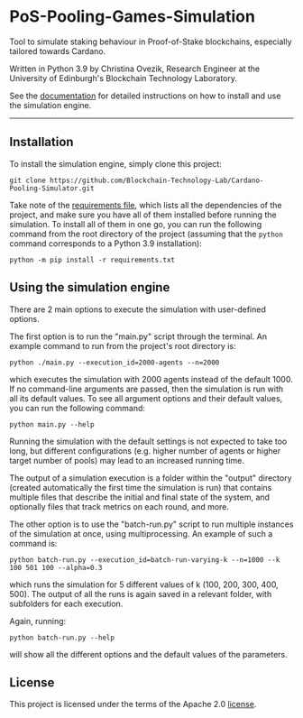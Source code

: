 # PoS-Pooling-Games-Simulation
Tool to simulate staking behaviour in Proof-of-Stake blockchains, especially tailored towards Cardano.

Written in Python 3.9 by Christina Ovezik, Research Engineer at the University of Edinburgh's Blockchain Technology
Laboratory.

See the [documentation](https://blockchain-technology-lab.github.io/Cardano-Pooling-Simulator/) for detailed 
instructions on how to install and use the simulation engine. 

---------------------
## Installation
To install the simulation engine, simply clone this project:

    git clone https://github.com/Blockchain-Technology-Lab/Cardano-Pooling-Simulator.git

Take note of the [requirements file](requirements.txt), which lists all the dependencies of the project, and make
sure you have all of them installed before running the simulation. To install all of them in one go, you can run the 
following command from the root directory of the project (assuming that the ```python``` command corresponds to a Python 
3.9 installation):

    python -m pip install -r requirements.txt

## Using the simulation engine

There are 2 main options to execute the simulation with user-defined options.

The first option is to run the "main.py" script through the terminal. 
An example command to run from the project's root directory is:

    python ./main.py --execution_id=2000-agents --n=2000 

which executes the simulation with 2000 agents instead of the default 1000.
If no command-line arguments are passed, then the simulation is run with all its default values.
To see all argument options and their default values, you can run the following command:

    python main.py --help 

Running the simulation with the default settings is not expected to take too long, but different configurations (e.g. 
higher number of agents or higher target number of pools) may lead to an increased running time.

The output of a simulation execution is a folder within the "output" directory (created automatically the first time 
the simulation is run) that contains multiple files that describe the initial and final state of the system, and 
optionally files that track metrics on each round, and more.

The other option is to use the "batch-run.py" script to run multiple instances of the simulation at once, using 
multiprocessing. An example of such a command is: 

    python batch-run.py --execution_id=batch-run-varying-k --n=1000 --k 100 501 100 --alpha=0.3

which runs the simulation for 5 different values of k (100, 200, 300, 400, 500). The output of all the runs is again 
saved in a relevant folder, with subfolders for each execution.

Again, running: 
    
    python batch-run.py --help 

will show all the different options and the default values of the parameters.

## License
This project is licensed under the terms of the Apache 2.0 [license](LICENSE).